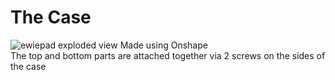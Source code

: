 # The Case
![ewiepad exploded view](https://user-images.githubusercontent.com/54287921/132976635-eda03c9b-fb5b-4089-bc7f-35081f86d703.png)
Made using Onshape
<br> The top and bottom parts are attached together via 2 screws on the sides of the case
